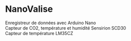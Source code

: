 # NanoValise
Enregistreur de données avec Arduino Nano<br>
Capteur de CO2, température et humidité Sensirion SCD30<br>
Capteur de température LM35CZ
